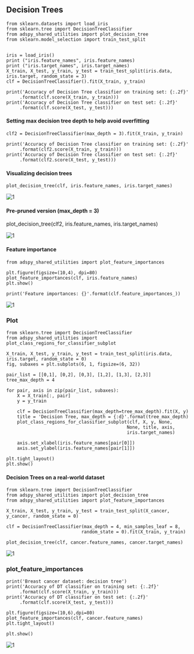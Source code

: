 ## Decision Trees

```
from sklearn.datasets import load_iris
from sklearn.tree import DecisionTreeClassifier
from adspy_shared_utilities import plot_decision_tree
from sklearn.model_selection import train_test_split


iris = load_iris()
print ("iris.feature_names", iris.feature_names)
print ("iris.target_names", iris.target_names)
X_train, X_test, y_train, y_test = train_test_split(iris.data, iris.target, random_state = 3)
clf = DecisionTreeClassifier().fit(X_train, y_train)

print('Accuracy of Decision Tree classifier on training set: {:.2f}'
     .format(clf.score(X_train, y_train)))
print('Accuracy of Decision Tree classifier on test set: {:.2f}'
     .format(clf.score(X_test, y_test)))
```

#### Setting max decision tree depth to help avoid overfitting

```
clf2 = DecisionTreeClassifier(max_depth = 3).fit(X_train, y_train)

print('Accuracy of Decision Tree classifier on training set: {:.2f}'
     .format(clf2.score(X_train, y_train)))
print('Accuracy of Decision Tree classifier on test set: {:.2f}'
     .format(clf2.score(X_test, y_test)))
```

#### Visualizing decision trees

```
plot_decision_tree(clf, iris.feature_names, iris.target_names)
```
![1](https://pawan-mittal.github.io/allassets.github.io/data-science/machine-learning-python/charts/module2/20.png)


#### Pre-pruned version (max_depth = 3)

plot_decision_tree(clf2, iris.feature_names, iris.target_names)

![1](https://pawan-mittal.github.io/allassets.github.io/data-science/machine-learning-python/charts/module2/21.png)


#### Feature importance
```
from adspy_shared_utilities import plot_feature_importances

plt.figure(figsize=(10,4), dpi=80)
plot_feature_importances(clf, iris.feature_names)
plt.show()

print('Feature importances: {}'.format(clf.feature_importances_))
```
![1](https://pawan-mittal.github.io/allassets.github.io/data-science/machine-learning-python/charts/module2/22.png)


### Plot

```
from sklearn.tree import DecisionTreeClassifier
from adspy_shared_utilities import plot_class_regions_for_classifier_subplot

X_train, X_test, y_train, y_test = train_test_split(iris.data, iris.target, random_state = 0)
fig, subaxes = plt.subplots(6, 1, figsize=(6, 32))

pair_list = [[0,1], [0,2], [0,3], [1,2], [1,3], [2,3]]
tree_max_depth = 4

for pair, axis in zip(pair_list, subaxes):
    X = X_train[:, pair]
    y = y_train
    
    clf = DecisionTreeClassifier(max_depth=tree_max_depth).fit(X, y)
    title = 'Decision Tree, max_depth = {:d}'.format(tree_max_depth)
    plot_class_regions_for_classifier_subplot(clf, X, y, None,
                                             None, title, axis,
                                             iris.target_names)
    
    axis.set_xlabel(iris.feature_names[pair[0]])
    axis.set_ylabel(iris.feature_names[pair[1]])
    
plt.tight_layout()
plt.show()

```

#### Decision Trees on a real-world dataset

```
from sklearn.tree import DecisionTreeClassifier
from adspy_shared_utilities import plot_decision_tree
from adspy_shared_utilities import plot_feature_importances

X_train, X_test, y_train, y_test = train_test_split(X_cancer, y_cancer, random_state = 0)

clf = DecisionTreeClassifier(max_depth = 4, min_samples_leaf = 8,
                            random_state = 0).fit(X_train, y_train)

plot_decision_tree(clf, cancer.feature_names, cancer.target_names)

```
![1](https://pawan-mittal.github.io/allassets.github.io/data-science/machine-learning-python/charts/module2/23.png)


### plot_feature_importances

```
print('Breast cancer dataset: decision tree')
print('Accuracy of DT classifier on training set: {:.2f}'
     .format(clf.score(X_train, y_train)))
print('Accuracy of DT classifier on test set: {:.2f}'
     .format(clf.score(X_test, y_test)))

plt.figure(figsize=(10,6),dpi=80)
plot_feature_importances(clf, cancer.feature_names)
plt.tight_layout()

plt.show()
```
![1](https://pawan-mittal.github.io/allassets.github.io/data-science/machine-learning-python/charts/module2/24.png)

